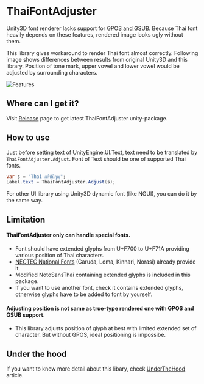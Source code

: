 # ThaiFontAdjuster

Unity3D font renderer lacks support for
[GPOS and GSUB](https://www.microsoft.com/typography/otspec/gpos.htm).
Because Thai font heavily depends on these features, rendered image looks ugly without them.

This library gives workaround to render Thai font almost correctly.
Following image shows differences between results from original Unity3D and this library.
Position of tone mark, upper vowel and lower vowel would be adjusted by surrounding characters.

![Features](https://raw.githubusercontent.com/SaladLab/Unity3D.ThaiFontAdjuster/master/docs/Features.png)

## Where can I get it?

Visit [Release](https://github.com/SaladLab/Unity3D.ThaiFontAdjuster/releases)
page to get latest ThaiFontAdjuster unity-package.

## How to use

Just before setting text of UnityEngine.UI.Text, text need to be translated by
`ThaiFontAdjuster.Adjust`. Font of Text should be one of supported Thai fonts.

```csharp
var s = "Thai ก์กิ์ป์ปิ์ฎุญุ";
Label.text = ThaiFontAdjuster.Adjust(s);
```

For other UI library using Unity3D dynamic font (like NGUI), you can do it by the same way.

## Limitation

#### ThaiFontAdjuster only can handle special fonts.
- Font should have extended glyphs from U+F700 to U+F71A providing various position of Thai characters.
- [NECTEC National Fonts](http://www.nectec.or.th/pub/review-software/font/national-fonts.html) (Garuda, Loma, Kinnari, Norasi) already provide it.
- Modified NotoSansThai containing extended glyphs is included in this package.
- If you want to use another font, check it contains extended glyphs, otherwise glyphs have to be added to font by yourself.

#### Adjusting position is not same as true-type rendered one with GPOS and GSUB support.
- This library adjusts position of glyph at best with limited extended set of character.
    But without GPOS, ideal positioning is impossibe.

## Under the hood

If you want to know more detail about this libary, check [UnderTheHood](./docs/UnderTheHood.md) article.

